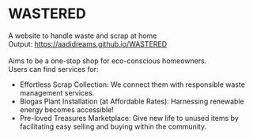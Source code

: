 # WASTERED
A website to handle waste and scrap at home
<br>
Output: https://aadidreams.github.io/WASTERED
<br><br>
Aims to be a one-stop shop for eco-conscious homeowners. 
<br>
Users can find services for:
* Effortless Scrap Collection: We connect them with responsible waste management services.
* Biogas Plant Installation (at Affordable Rates): Harnessing renewable energy becomes accessible!
* Pre-loved Treasures Marketplace: Give new life to unused items by facilitating easy selling and buying within the community. 
